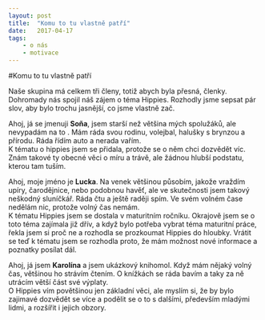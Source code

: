 ```yaml
---
layout: post
title:  "Komu to tu vlastně patří"
date:   2017-04-17
tags: 
    - o nás
    - motivace
---
```


#Komu to tu vlastně patří

Naše skupina má celkem tři členy, totiž abych byla přesná, členky. Dohromady nás spojil náš zájem o téma Hippies. Rozhodly jsme sepsat pár slov, aby bylo trochu jasnější, co jsme vlastně zač.

Ahoj, já se jmenuji **Soňa**, jsem starší než většina mých spolužáků, ale nevypadám na to . Mám ráda svou rodinu, volejbal, halušky s brynzou a přírodu. Ráda řídím auto a nerada vařím.  
K tématu o hippies jsem se přidala, protože se o něm chci dozvědět víc. Znám takové ty obecné věci o míru a trávě, ale žádnou hlubší podstatu, kterou tam tuším. 

Ahoj, moje jméno je **Lucka**. Na venek většinou působím, jakože vraždím upíry, čarodějnice, nebo podobnou havěť, ale ve skutečnosti jsem takový neškodný sluníčkář. Ráda čtu a ještě raději spím. Ve svém volném čase nedělám nic, protože volný čas nemám.  
K tématu Hippies jsem se dostala v maturitním ročníku. Okrajově jsem se o toto téma zajímala již dřív, a když bylo potřeba vybrat téma maturitní práce, řekla jsem si proč ne a rozhodla se prozkoumat Hippies do hloubky. Vrátit se teď k tématu jsem se rozhodla proto, že mám možnost nové informace a poznatky posílat dál.

Ahoj, já jsem **Karolína** a jsem ukázkový knihomol. Když mám nějaký volný čas, většinou ho strávím čtením. O knížkách se ráda bavím a taky za ně utrácím větší část své výplaty.  
O Hippies vím povětšinou jen základní věci, ale myslím si, že by bylo zajimavé dozvědět se více a podělit se o to s dalšími, především mladými lidmi, a rozšířit i jejich obzory.